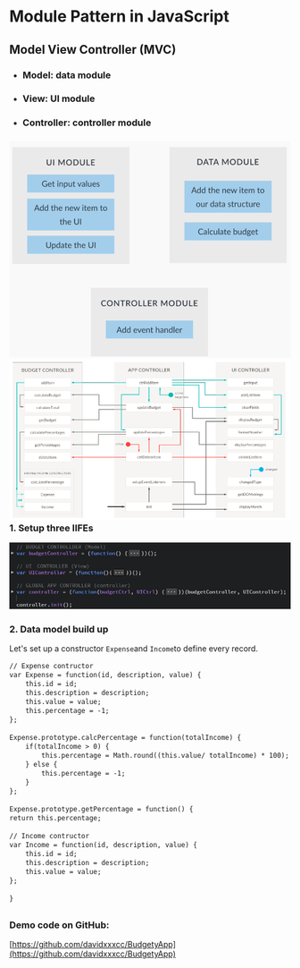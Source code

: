 # Module Pattern in JavaScript

## Model View Controller \(MVC\)

* ### Model: data module
* ### View: UI module
* ### Controller: controller module

### ![](/assets/js-25)![](/assets/js-29)1. Setup three IIFEs

![](/assets/js-31)

### 2. Data model build up

Let's set up a constructor `Expense`and `Income`to define every record.

```
// Expense contructor
var Expense = function(id, description, value) {
    this.id = id;
    this.description = description;
    this.value = value;
    this.percentage = -1;
};

Expense.prototype.calcPercentage = function(totalIncome) {
    if(totalIncome > 0) {
        this.percentage = Math.round((this.value/ totalIncome) * 100);
    } else {
        this.percentage = -1;
    }
};

Expense.prototype.getPercentage = function() {
return this.percentage;

// Income contructor
var Income = function(id, description, value) {
    this.id = id;
    this.description = description;
    this.value = value;
};

}
```

## 

### Demo code on GitHub:

[https://github.com/davidxxxcc/BudgetyApp](https://github.com/davidxxxcc/BudgetyApp)

